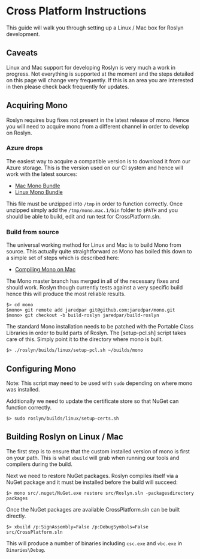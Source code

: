 # Cross Platform Instructions

This guide will walk you through setting up a Linux / Mac box for Roslyn development.  

## Caveats

Linux and Mac support for developing Roslyn is very much a work in progress.  Not everything is supported at the moment and the steps detailed on this page will change very frequently.  If this is an area you are interested in then please check back frequently for updates.

## Acquiring Mono

Roslyn requires bug fixes not present in the latest release of mono.  Hence you will need to acquire mono from a different channel in order to develop on Roslyn.  

### Azure drops

The easiest way to acquire a compatible version is to download it from our Azure storage.  This is the version used on our CI system and hence will work with the latest sources:

- [Mac Mono Bundle](https://dotnetci.blob.core.windows.net/roslyn/mono.mac.1.tar.bz2)
- [Linux Mono Bundle](https://dotnetci.blob.core.windows.net/roslyn/mono.linux.1.tar.bz2)

This file must be unzipped into `/tmp` in order to function correctly.  Once unzipped simply add the `/tmp/mono.mac.1/bin` folder to `$PATH` and you should be able to build, edit and run test for CrossPlatform.sln.  

### Build from source

The universal working method for Linux and Mac is to build Mono from source.  This actually quite straightforward as Mono has boiled this down to a simple set of steps which is described here:

- [Compiling Mono on Mac](http://www.mono-project.com/docs/compiling-mono/mac/#building-mono-from-a-git-source-code-checkout)

The Mono master branch has merged in all of the necessary fixes and should work.  Roslyn though currently tests against a very specific build hence this will produce the most reliable results.  
```
$> cd mono
$mono> git remote add jaredpar git@github.com:jaredpar/mono.git
$mono> git checkout -b build-roslyn jaredpar/build-roslyn
```

The standard Mono installation needs to be patched with the Portable Class Libraries in order to build parts of Roslyn.  The [setup-pcl.sh] script takes care of this.  Simply point it to the directory where mono is built.  

```
$> ./roslyn/builds/linux/setup-pcl.sh ~/builds/mono
```

## Configuring Mono

Note: This script may need to be used with `sudo` depending on where mono was installed.

Additionally we need to update the certificate store so that NuGet can function correctly.  

```
$> sudo roslyn/builds/linux/setup-certs.sh
```

## Building Roslyn on Linux / Mac

The first step is to ensure that the custom installed version of mono is first on your path.  This is what `xbuild` will grab when running our tools and compilers during the build.  

Next we need to restore NuGet packages.  Roslyn compiles itself via a NuGet package and it must be installed before the build will succeed:

```
$> mono src/.nuget/NuGet.exe restore src/Roslyn.sln -packagesdirectory packages
```

Once the NuGet packages are available CrossPlatform.sln can be built directly.

```
$> xbuild /p:SignAssembly=False /p:DebugSymbols=False src/CrossPlatform.sln
```

This will produce a number of binaries including `csc.exe` and `vbc.exe` in `Binaries\Debug`.  
